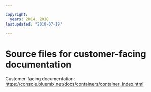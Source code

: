 ```yaml
---

copyright:
  years: 2014, 2018
lastupdated: "2018-07-19"

---
```



# Source files for customer-facing documentation

Customer-facing documentation: https://console.bluemix.net/docs/containers/container_index.html



